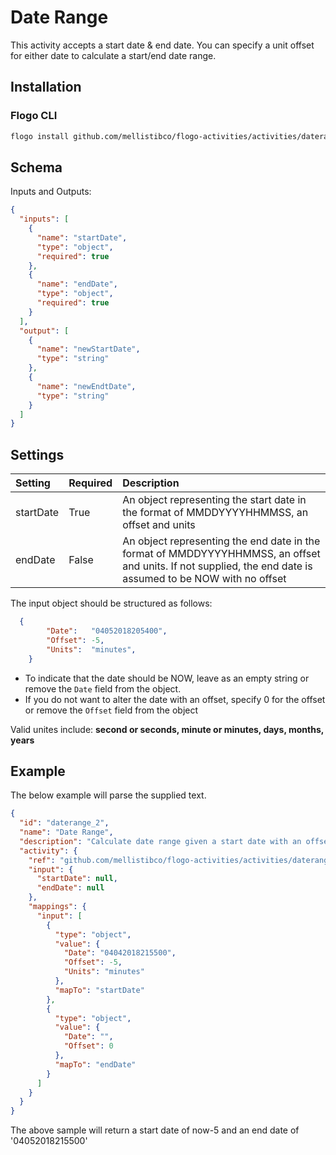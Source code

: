 # Date Range
This activity accepts a start date & end date. You can specify a unit offset for either date to calculate a start/end date range.

## Installation
### Flogo CLI
```bash
flogo install github.com/mellistibco/flogo-activities/activities/daterange
```

## Schema
Inputs and Outputs:

```json
{
  "inputs": [
    {
      "name": "startDate",
      "type": "object",
      "required": true
    },
    {
      "name": "endDate",
      "type": "object",
      "required": true
    }
  ],
  "output": [
    {
      "name": "newStartDate",
      "type": "string"
    },
    {
      "name": "newEndtDate",
      "type": "string"
    }
  ]
}
```

## Settings
| Setting        | Required | Description |
|:---------------|:---------|:------------|
| startDate      | True     | An object representing the start date in the format of MMDDYYYYHHMMSS, an offset and units |         
| endDate        | False     | An object representing the end date in the format of MMDDYYYYHHMMSS, an offset and units. If not supplied, the end date is assumed to be NOW with no offset

The input object should be structured as follows:

```json
  {
		"Date":   "04052018205400",
		"Offset": -5,
		"Units":  "minutes",
	}
```

* To indicate that the date should be NOW, leave as an empty string or remove the `Date` field from the object.
* If you do not want to alter the date with an offset, specify 0 for the offset or remove the `Offset` field from the object

Valid unites include: **second or seconds, minute or minutes, days, months, years**

## Example
The below example will parse the supplied text.

```json
{
  "id": "daterange_2",
  "name": "Date Range",
  "description": "Calculate date range given a start date with an offset and an end date with an offset.",
  "activity": {
    "ref": "github.com/mellistibco/flogo-activities/activities/daterange",
    "input": {
      "startDate": null,
      "endDate": null
    },
    "mappings": {
      "input": [
        {
          "type": "object",
          "value": {
            "Date": "04042018215500",
            "Offset": -5,
            "Units": "minutes"
          },
          "mapTo": "startDate"
        },
        {
          "type": "object",
          "value": {
            "Date": "",
            "Offset": 0
          },
          "mapTo": "endDate"
        }
      ]
    }
  }
}
```

The above sample will return a start date of now-5 and an end date of '04052018215500'